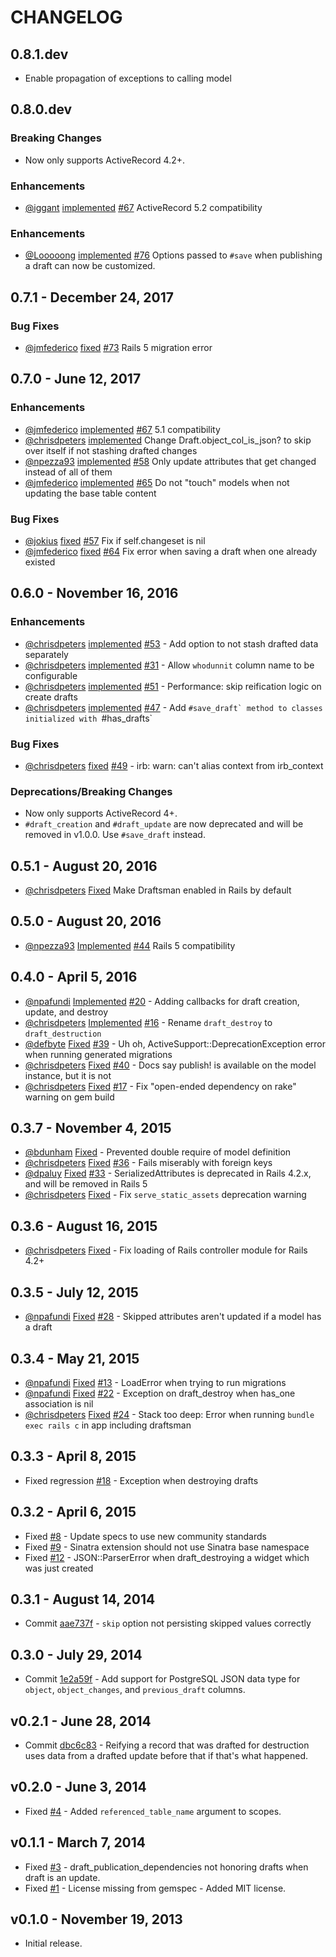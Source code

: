 # CHANGELOG

## 0.8.1.dev

- Enable propagation of exceptions to calling model

## 0.8.0.dev

### Breaking Changes

- Now only supports ActiveRecord 4.2+.

### Enhancements

- [@iggant](https://github.com/iggant)
  [implemented](https://github.com/jmfederico/draftsman/pull/80/commits/74e290d895b272b45a4b611403afa5d554955938)
  [#67](https://github.com/jmfederico/draftsman/pull/80)
  ActiveRecord 5.2 compatibility

### Enhancements

- [@Looooong](https://github.com/Looooong)
  [implemented](https://github.com/jmfederico/draftsman/commit/181e3599aba9f9d6c76a3f37e65837cefababbb3)
  [#76](https://github.com/jmfederico/draftsman/pull/76)
  Options passed to `#save` when publishing a draft can now be customized.

## 0.7.1 - December 24, 2017

### Bug Fixes

- [@jmfederico](https://github.com/jmfederico)
  [fixed](https://github.com/jmfederico/draftsman/commit/ff46e510c7d82331fcad7ea1eb2d2d2728ed1bd5)
  [#73](https://github.com/jmfederico/draftsman/issues/73)
  Rails 5 migration error


## 0.7.0 - June 12, 2017

### Enhancements

- [@jmfederico](https://github.com/jmfederico)
  [implemented](https://github.com/liveeditor/draftsman/commit/87f242374ad9fd97f7dba2e485d68da407c46fed)
  [#67](https://github.com/liveeditor/draftsman/pull/67)
  5.1 compatibility
- [@chrisdpeters](https://github.com/chrisdpeters)
  [implemented](https://github.com/liveeditor/draftsman/commit/e2c8e497899a453daf4c60d6ce02cacbf15a0f12)
  Change Draft.object_col_is_json? to skip over itself if not stashing drafted changes
- [@npezza93](https://github.com/npezza93)
  [implemented](https://github.com/liveeditor/draftsman/commit/936d5a37c044c5ca0a5699a553d9bc111f2d91d2)
  [#58](https://github.com/liveeditor/draftsman/pull/58)
  Only update attributes that get changed instead of all of them
- [@jmfederico](https://github.com/jmfederico)
  [implemented](https://github.com/liveeditor/draftsman/commit/e8ba201db6bb88ea0ebc47c1262eb24e892e9a0b)
  [#65](https://github.com/liveeditor/draftsman/pull/65)
  Do not "touch" models when not updating the base table content

### Bug Fixes

- [@jokius](https://github.com/jokius)
  [fixed](https://github.com/liveeditor/draftsman/commit/5ca7d6717109d753959a5d56c0fe81c3cd7b75f1)
  [#57](https://github.com/liveeditor/draftsman/pull/57)
  Fix if self.changeset is nil
- [@jmfederico](https://github.com/jmfederico)
  [fixed](https://github.com/liveeditor/draftsman/commit/207d158d054ed13ca6dc0a15ae2c499b0aac5f5f)
  [#64](https://github.com/liveeditor/draftsman/pull/64)
  Fix error when saving a draft when one already existed

## 0.6.0 - November 16, 2016

### Enhancements

- [@chrisdpeters](https://github.com/chrisdpeters)
  [implemented](https://github.com/liveeditor/draftsman/commit/39e74ef34f34de83262761a383e94a7e7731d47f)
  [#53](https://github.com/liveeditor/draftsman/issues/53) -
  Add option to not stash drafted data separately
- [@chrisdpeters](https://github.com/chrisdpeters)
  [implemented](https://github.com/liveeditor/draftsman/commit/340e632b9590ae3a07f5b567df3ca2b6d9a5b804)
  [#31](https://github.com/liveeditor/draftsman/issues/51) -
  Allow `whodunnit` column name to be configurable
- [@chrisdpeters](https://github.com/chrisdpeters)
  [implemented](https://github.com/liveeditor/draftsman/commit/340e632b9590ae3a07f5b567df3ca2b6d9a5b804)
  [#51](https://github.com/liveeditor/draftsman/issues/51) -
  Performance: skip reification logic on create drafts
- [@chrisdpeters](https://github.com/chrisdpeters)
  [implemented](https://github.com/liveeditor/draftsman/commit/eae59a6991d9aef18a9f9a811ccc7a8668cd351f)
  [#47](https://github.com/liveeditor/draftsman/issues/47) -
  Add ``#save_draft` method to classes initialized with ``#has_drafts`

### Bug Fixes

- [@chrisdpeters](https://github.com/chrisdpeters)
  [fixed](https://github.com/liveeditor/draftsman/commit/696caf78baff938ebdf98c2867f6c4d2610b4611)
  [#49](https://github.com/liveeditor/draftsman/issues/49) -
  irb: warn: can't alias context from irb_context

### Deprecations/Breaking Changes

- Now only supports ActiveRecord 4+.
- `#draft_creation` and `#draft_update` are now deprecated and will be removed
  in v1.0.0. Use `#save_draft` instead.

## 0.5.1 - August 20, 2016

- [@chrisdpeters](https://github.com/chrisdpeters)
  [Fixed](https://github.com/liveeditor/draftsman/commit/b19efe6abf73b2e62a420df2aef39dc9eabf20dc)
  Make Draftsman enabled in Rails by default

## 0.5.0 - August 20, 2016

- [@npezza93](https://github.com/npezza93)
  [Implemented](https://github.com/liveeditor/draftsman/pull/45)
  [#44](https://github.com/liveeditor/draftsman/issues/44)
  Rails 5 compatibility

## 0.4.0 - April 5, 2016

- [@npafundi](https://github.com/npafundi)
  [Implemented](https://github.com/liveeditor/draftsman/pull/20)
  [#20](https://github.com/liveeditor/draftsman/pull/20) -
  Adding callbacks for draft creation, update, and destroy
- [@chrisdpeters](https://github.com/chrisdpeters)
  [Implemented](https://github.com/liveeditor/draftsman/commit/b3cecfa17f5cf296e7451cca56aeee41eac75f11)
  [#16](https://github.com/liveeditor/draftsman/issues/16) -
  Rename `draft_destroy` to `draft_destruction`
- [@defbyte](https://github.com/defbyte)
  [Fixed](https://github.com/liveeditor/draftsman/pull/38)
  [#39](https://github.com/liveeditor/draftsman/issues/39) -
  Uh oh, ActiveSupport::DeprecationException error when running generated migrations
- [@chrisdpeters](https://github.com/chrisdpeters)
  [Fixed](https://github.com/liveeditor/draftsman/commit/b0e328276e1e90ab877a6003f1d3165c7032267d)
  [#40](https://github.com/liveeditor/draftsman/issues/40) -
  Docs say publish! is available on the model instance, but it is not
- [@chrisdpeters](https://github.com/chrisdpeters)
  [Fixed](https://github.com/liveeditor/draftsman/commit/bae427d2d38715da5b892888ff86d23bf5e39cb0)
  [#17](https://github.com/liveeditor/draftsman/issues/17) -
  Fix "open-ended dependency on rake" warning on gem build

## 0.3.7 - November 4, 2015

- [@bdunham](https://github.com/bdunham)
  [Fixed](https://github.com/liveeditor/draftsman/commit/3610087a319fd203684146bb1d37bf0e41276743) -
  Prevented double require of model definition
- [@chrisdpeters](https://github.com/chrisdpeters)
  [Fixed](https://github.com/liveeditor/draftsman/commit/ec2edf45700a3bea8cfac6f9facbc8ef6c7f9f54)
  [#36](https://github.com/liveeditor/draftsman/issues/36) -
  Fails miserably with foreign keys
- [@dpaluy](https://github.com/dpaluy)
  [Fixed](https://github.com/dpaluy/draftsman/blob/afce35b3985c79760176f31710c11a77b1201f0e/config/initializers/draftsman.rb)
  [#33](https://github.com/liveeditor/draftsman/issues/33) -
  SerializedAttributes is deprecated in Rails 4.2.x, and will be removed in Rails 5
- [@chrisdpeters](https://github.com/chrisdpeters)
  [Fixed](https://github.com/liveeditor/draftsman/commit/adc2843105e8fcf34d714557e82cf3f24942dbcb) -
  Fix `serve_static_assets` deprecation warning

## 0.3.6 - August 16, 2015

- [@chrisdpeters](https://github.com/chrisdpeters)
  [Fixed](https://github.com/liveeditor/draftsman/commit/971b3d945e9190fbb103acac09c9d006db7a2a31) -
  Fix loading of Rails controller module for Rails 4.2+

## 0.3.5 - July 12, 2015

- [@npafundi](https://github.com/npafundi)
  [Fixed](https://github.com/liveeditor/draftsman/pull/29)
  [#28](https://github.com/liveeditor/draftsman/issues/28) -
  Skipped attributes aren't updated if a model has a draft

## 0.3.4 - May 21, 2015

- [@npafundi](https://github.com/npafundi)
  [Fixed](https://github.com/liveeditor/draftsman/pull/21)
  [#13](https://github.com/liveeditor/draftsman/issues/13) -
  LoadError when trying to run migrations
- [@npafundi](https://github.com/npafundi)
  [Fixed](https://github.com/liveeditor/draftsman/pull/23)
  [#22](https://github.com/liveeditor/draftsman/issues/22) -
  Exception on draft_destroy when has_one association is nil
- [@chrisdpeters](https://github.com/chrisdpeters)
  [Fixed](https://github.com/liveeditor/draftsman/commit/32b13375f4e50bafc3b4516d731d2fcf51a5fb2b)
  [#24](https://github.com/liveeditor/draftsman/issues/24) -
  Stack too deep: Error when running `bundle exec rails c` in app including draftsman

## 0.3.3 - April 8, 2015

-  Fixed regression [#18](https://github.com/liveeditor/draftsman/pull/19) - Exception when destroying drafts

## 0.3.2 - April 6, 2015

-  Fixed [#8](https://github.com/liveeditor/draftsman/issues/8) - Update specs to use new community standards
-  Fixed [#9](https://github.com/liveeditor/draftsman/issues/9) - Sinatra extension should not use Sinatra base namespace
-  Fixed [#12](https://github.com/liveeditor/draftsman/issues/12) - JSON::ParserError when draft_destroying a widget which was just created

## 0.3.1 - August 14, 2014

-  Commit [aae737f](https://github.com/live-editor/draftsman/commit/aae737fcdf48604bc480b1c9c141bf642c0f581c) - `skip` option not persisting skipped values correctly

## 0.3.0 - July 29, 2014

-  Commit [1e2a59f](https://github.com/live-editor/draftsman/commit/1e2a59f678cc4d88222dfc1976d564b5649cd329) - Add support for PostgreSQL JSON data type for `object`, `object_changes`, and `previous_draft` columns.

## v0.2.1 - June 28, 2014

-  Commit [dbc6c83](https://github.com/live-editor/draftsman/commit/dbc6c83abbea5211f67ad883f4a2d18a9f5ac181) - Reifying a record that was drafted for destruction uses data from a drafted update before that if that's what happened.

## v0.2.0 - June 3, 2014

-  Fixed [#4](https://github.com/live-editor/draftsman/issues/4) - Added `referenced_table_name` argument to scopes.

## v0.1.1 - March 7, 2014

-  Fixed [#3](https://github.com/minimalorange/draftsman/issues/3) - draft_publication_dependencies not honoring drafts
   when draft is an update.
-  Fixed [#1](https://github.com/minimalorange/draftsman/issues/1) - License missing from gemspec - Added MIT license.

## v0.1.0 - November 19, 2013

-  Initial release.
